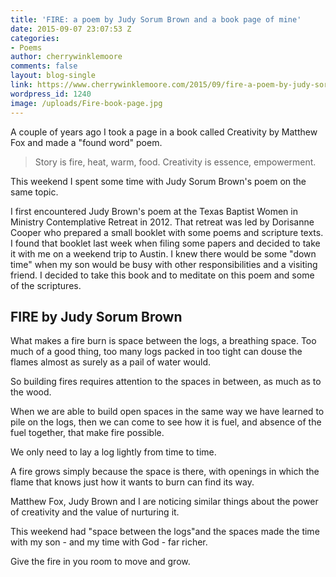 ```yaml
---
title: 'FIRE: a poem by Judy Sorum Brown and a book page of mine'
date: 2015-09-07 23:07:53 Z
categories:
- Poems
author: cherrywinklemoore
comments: false
layout: blog-single
link: https://www.cherrywinklemoore.com/2015/09/fire-a-poem-by-judy-sorum-brown/
wordpress_id: 1240
image: /uploads/Fire-book-page.jpg
---
```


A couple of years ago I took a page in a book called Creativity by Matthew Fox and made a "found word" poem.


<blockquote>Story is fire, heat, warm, food.
Creativity is essence, empowerment.</blockquote>


This weekend I spent some time with Judy Sorum Brown's poem on the same topic.

I first encountered Judy Brown's poem at the Texas Baptist Women in Ministry Contemplative Retreat in 2012. That retreat was led by Dorisanne Cooper who prepared a small booklet with some poems and scripture texts. I found that booklet last week when filing some papers and decided to take it with me on a weekend trip to Austin. I knew there would be some "down time" when my son would be busy with other responsibilities and a visiting friend. I decided to take this book and to meditate on this poem and some of the scriptures.


## FIRE by Judy Sorum Brown


What makes a fire burn
is space between the logs,
a breathing space.
Too much of a good thing,
too many logs
packed in too tight
can douse the flames
almost as surely
as a pail of water would.

So building fires
requires attention
to the spaces in between,
as much as to the wood.

When we are able to build
open spaces
in the same way
we have learned
to pile on the logs,
then we can come to see how
it is fuel, and absence of the fuel
together, that make fire possible.

We only need to lay a log
lightly from time to time.

A fire
grows
simply because the space is there,
with openings
in which the flame
that knows just how it wants to burn
can find its way.

Matthew Fox, Judy Brown and I are noticing similar things about the power of creativity and the value of nurturing it.

This weekend had "space between the logs"and the spaces made the time with my son - and my time with God - far richer.

Give the fire in you room to move and grow.
